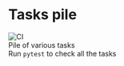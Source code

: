 Tasks pile
===
![CI](https://github.com/xfenix/tasks/workflows/CI/badge.svg)  
Pile of various tasks  
Run `pytest` to check all the tasks
